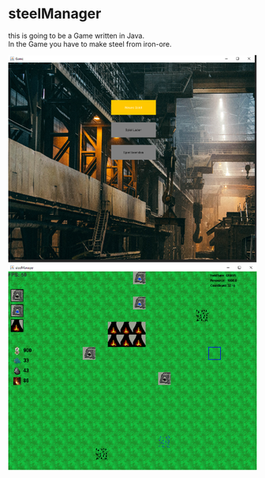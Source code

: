 # steelManager

this is going to be a Game written in Java.
<br>
In the Game you have to make steel from iron-ore.

![ingamePic](/screenShots/startScreen.png)
<br>
![ingamePic](/screenShots/ingame.png)
